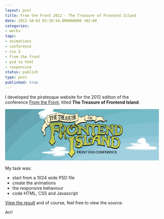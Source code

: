 ```yaml
---
layout: post
title: From the Front 2012 - The Treasure of Frontend Island
date: 2012-10-03 02:39:54.000000000 +02:00
categories:
- works
tags:
- animations
- conference
- css 3
- from the front
- psd to html
- responsive
status: publish
type: post
published: true
---
```

I developed the piratesque website for the 2012 edition of the conference [From the Front](http://2012.fromthefront.it/), titled **The Treasure of Frontend Island**.

![](/assets/From-the-Front-2012-Front-end-Island.jpg "From the Front 2012 - Front-end Island")

<!--more-->

My task was:

*   start from a 1024 wide PSD file
*   create the animations
*   the responsive behaviour
*   code HTML, CSS and Javascript

[View the result](http://2012.fromthefront.it/) and of course, feel free to view the source.

Arr!
